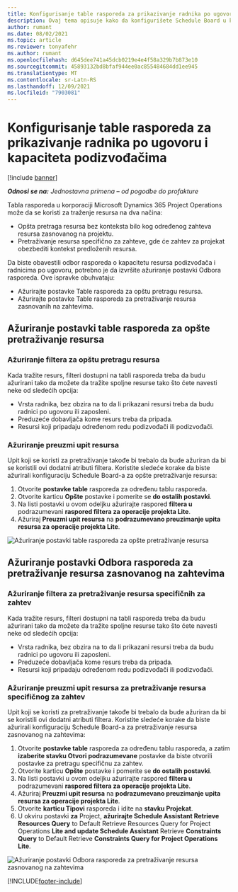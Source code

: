 ```yaml
---
title: Konfigurisanje table rasporeda za prikazivanje radnika po ugovoru i kapaciteta podizvođačima
description: Ovaj tema opisuje kako da konfigurišete Schedule Board u korporaciji Microsoft Dynamics 365 Project Operations da prikaže kapacitet resursa podizvođačem prilikom osoblja zahteva za resurse projekta.
author: rumant
ms.date: 08/02/2021
ms.topic: article
ms.reviewer: tonyafehr
ms.author: rumant
ms.openlocfilehash: d645dee741a45dcb0219e4e4f58a329b7b873e10
ms.sourcegitcommit: 45893132bd8bfaf944ee0ac855484684dd1ee945
ms.translationtype: MT
ms.contentlocale: sr-Latn-RS
ms.lasthandoff: 12/09/2021
ms.locfileid: "7903081"
---
```

# <a name="configure-schedule-board-to-show-contract-workers-and-subcontracted-capacity"></a>Konfigurisanje table rasporeda za prikazivanje radnika po ugovoru i kapaciteta podizvođačima 

[!include [banner](../../includes/dataverse-preview.md)]

_**Odnosi se na:** Jednostavna primena – od pogodbe do profakture_

Tabla rasporeda u korporaciji Microsoft Dynamics 365 Project Operations može da se koristi za traženje resursa na dva načina:

- Opšta pretraga resursa bez konteksta bilo kog određenog zahteva resursa zasnovanog na projektu.
- Pretraživanje resursa specifično za zahteve, gde će zahtev za projekat obezbediti kontekst predloženih resursa.

Da biste obavestili odbor rasporeda o kapacitetu resursa podizvođača i radnicima po ugovoru, potrebno je da izvršite ažuriranje postavki Odbora rasporeda. Ove ispravke obuhvataju: 
- Ažurirajte postavke Table rasporeda za opštu pretragu resursa.
- Ažurirajte postavke Table rasporeda za pretraživanje resursa zasnovanih na zahtevima.

## <a name="update-schedule-board-settings-for-general-resource-search"></a>Ažuriranje postavki table rasporeda za opšte pretraživanje resursa
### <a name="update-filters-for-general-resource-search"></a>Ažuriranje filtera za opštu pretragu resursa
Kada tražite resurs, filteri dostupni na tabli rasporeda treba da budu ažurirani tako da možete da tražite spoljne resurse tako što ćete navesti neke od sledećih opcija:
  - Vrsta radnika, bez obzira na to da li prikazani resursi treba da budu radnici po ugovoru ili zaposleni.
  - Preduzeće dobavljača kome resurs treba da pripada.
  - Resursi koji pripadaju određenom redu podizvođači ili podizvođači.
    
### <a name="update-retrieve-resource-query"></a>Ažuriranje preuzmi upit resursa
Upit koji se koristi za pretraživanje takođe bi trebalo da bude ažuriran da bi se koristili ovi dodatni atributi filtera. Koristite sledeće korake da biste ažurirali konfiguraciju Schedule Board-a za opšte pretraživanje resursa:  
1. Otvorite **postavke table** rasporeda za određenu tablu rasporeda.
2. Otvorite karticu **Opšte** postavke i pomerite se **do ostalih postavki**.
3. Na listi postavki u ovom odeljku ažurirajte raspored **filtera u** podrazumevani **raspored filtera za operacije projekta Lite**.
4. Ažuriraj **Preuzmi upit resursa** na **podrazumevano preuzimanje upita resursa za operacije projekta Lite**.

![Ažuriranje postavki table rasporeda za opšte pretraživanje resursa](../media/BoardSettings.png)  

## <a name="update-schedule-board-settings-for-requirementbased-resource-search"></a>Ažuriranje postavki Odbora rasporeda za pretraživanje resursa zasnovanog na zahtevima
### <a name="update-filters-for-requirement-specific-resource-search"></a>Ažuriranje filtera za pretraživanje resursa specifičnih za zahtev 
Kada tražite resurs, filteri dostupni na tabli rasporeda treba da budu ažurirani tako da možete da tražite spoljne resurse tako što ćete navesti neke od sledećih opcija:
 - Vrsta radnika, bez obzira na to da li prikazani resursi treba da budu radnici po ugovoru ili zaposleni.
 - Preduzeće dobavljača kome resurs treba da pripada.
 - Resursi koji pripadaju određenom redu podizvođači ili podizvođači.

### <a name="update-retrieve-resource-query-for-requirement-specific-resource-search"></a>Ažuriranje preuzmi upit resursa za pretraživanje resursa specifičnog za zahtev 
Upit koji se koristi za pretraživanje takođe bi trebalo da bude ažuriran da bi se koristili ovi dodatni atributi filtera. Koristite sledeće korake da biste ažurirali konfiguraciju Schedule Board-a za pretraživanje resursa zasnovanog na zahtevima:

1. Otvorite **postavke table** rasporeda za određenu tablu rasporeda, a zatim **izaberite stavku Otvori podrazumevane** postavke da biste otvorili postavke za pretragu specifičnu za zahtev.
2. Otvorite karticu **Opšte** postavke i pomerite se **do ostalih postavki**.
3. Na listi postavki u ovom odeljku ažurirajte raspored **filtera u** podrazumevani **raspored filtera za operacije projekta Lite**.
4. Ažuriraj **Preuzmi upit resursa** na **podrazumevano preuzimanje upita resursa za operacije projekta Lite**.
5. Otvorite **karticu Tipovi** rasporeda i idite na **stavku Projekat**.
6. U okviru postavki **za** Project, **ažurirajte Schedule Assistant Retrieve Resources Query** to Default Retrieve Resources Query for Project Operations **Lite and update Schedule Assistant** Retrieve **Constraints Query** to Default Retrieve **Constraints Query for Project Operations Lite**.

![Ažuriranje postavki Odbora rasporeda za pretraživanje resursa zasnovanog na zahtevima](../media/SASettings.png)  

[!INCLUDE[footer-include](../../includes/footer-banner.md)]

